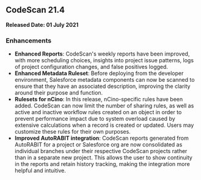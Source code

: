 CodeScan 21.4
-------------

**Released Date: 01 July 2021**

### Enhancements

*   **Enhanced Reports**: CodeScan's weekly reports have been improved, with more scheduling choices, insights into project issue patterns, logs of project configuration changes, and false positives logged.
*   **Enhanced Metadata Ruleset**: Before deploying from the developer environment, Salesforce metadata components can now be scanned to ensure that they have an associated description, improving the clarity around their purpose and function.
*   **Rulesets for nCino**: In this release, nCino-specific rules have been added. CodeScan can now limit the number of sharing rules, as well as active and inactive workflow rules created on an object in order to prevent performance impact due to system overload caused by extensive calculations when a record is created or updated. Users may customize these rules for their own purposes.
*   **Improved AutoRABIT integration**: CodeScan reports generated from AutoRABIT for a project or Salesforce org are now consolidated as individual branches under their respective CodeScan projects rather than in a separate new project. This allows the user to show continuity in the reports and retain history tracking, making the integration more helpful and intuitive.
